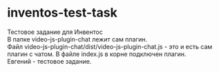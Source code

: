 # inventos-test-task

Тестовое задание для Инвентос   
В папке video-js-plugin-chat лежит сам плагин.  
Файл video-js-plugin-chat/dist/video-js-plugin-chat.js - это и есть сам плагин с чатом.
В файле index.js в корне подключен плагин.   
Евгений - тестовое задание.